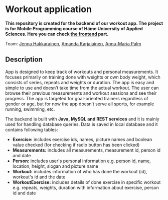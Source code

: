 # Workout application

**This repository is created for the backend of our workout app. The project is for Mobile Programming course of Häme University of Applied Sciences. Here you can check [the frontend](https://github.com/amakarj/workout-app) part.** 

Team: [Jenna Hakkarainen](https://github.com/jenhakk), [Amanda Karjalainen](https://github.com/amakarj), [Anna-Maria Palm](https://github.com/A-d-f) 

## Description

App is designed to keep track of workouts and personal measurements. It focuses primarily on training done with weights or own body weight,
which consists of series, repeats and weights or duration. The app is easy and simple to use and doesn’t take time from the actual workout.
The user can browse their previous measurements and workout sessions and see their progress. The app is targeted for goal-oriented trainers regardless of gender or age,
but for now the app doesn’t serve all sports, for example running, swimming, etc. 

The backend is built with **Java, MySQL and REST services** and it is mainly used for handling database queries. 
Data is saved in local database and it contains following tables:

* **Exercise:** includes exercise ids, names, picture names and boolean value checked (for checking if radio button has been clicked)
* **Measurements:** includes all measurements, measurement id, person id and date
* **Person:** includes user's personal information e.g. person id, name, location, height, slogan and picture name
* **Workout:** includes information of who has done the workout (id), workout's id and the date
* **WorkoutExercise:** includes details of done exercise in specific workout e.g. repeats, weights, duration with information about exercise, person id and date

